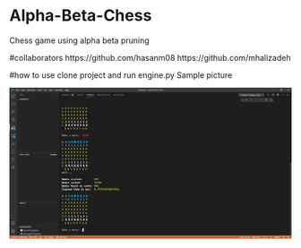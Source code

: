 # Alpha-Beta-Chess
Chess game using alpha beta pruning
<p></p>
<p></p>
#collaborators
https://github.com/hasanm08
https://github.com/mhalizadeh
<p></p>
#how to use
clone project and run engine.py
Sample picture
<p align="center">
  <img  src="sample.png">
</p>
